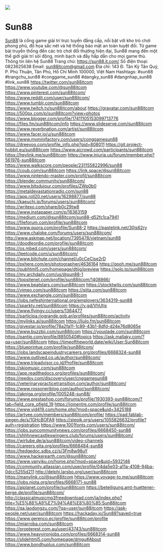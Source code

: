 ![](https://pad.fs.lmu.de/uploads/229c579e-42dc-4304-b48c-95dfc933db54.jpg)
# Sun88

<a href="https://sun88.it.com/">Sun88</a> là cổng game giải trí trực tuyến đẳng cấp, nổi bật với kho trò chơi phong phú, đồ họa sắc nét và hệ thống bảo mật an toàn tuyệt đối. Từ game bài truyền thống đến các trò chơi đổi thưởng hiện đại, Sun88 mang đến một thế giới giải trí sôi động, minh bạch và đầy hấp dẫn cho mọi game thủ.
Thông tin liên hệ Sun88
Trang chủ: <a href="https://sun88.it.com/">https://sun88.it.com/</a>
Số điện thoại: 0823625638
Email: sun88itcom@gmail.com
Địa chỉ: 143 Đ. Tân Kỳ Tân Quý, P. Phú Thuận, Tân Phú, Hồ Chí Minh 100000, Việt Nam
Hashtags: #sun88 #trangchu_sun88 #conggame_sun88 #dangky_sun88 #dangnhap_sun88 #link_sun88
<a href="https://twitter.com/sun88itcom">https://twitter.com/sun88itcom</a>
<a href="https://www.youtube.com/@sun88itcom">https://www.youtube.com/@sun88itcom</a>
<a href="https://www.pinterest.com/sun88itcom/">https://www.pinterest.com/sun88itcom/</a>
<a href="https://www.reddit.com/user/sun88itcom/">https://www.reddit.com/user/sun88itcom/</a>
<a href="https://www.tumblr.com/sun88itcom">https://www.tumblr.com/sun88itcom</a>
<a href="https://www.twitch.tv/sun88itcom/about">https://www.twitch.tv/sun88itcom/about</a>
<a href="https://gravatar.com/sun88itcom">https://gravatar.com/sun88itcom</a>
<a href="https://500px.com/p/sun88itcom?view=photos">https://500px.com/p/sun88itcom?view=photos</a>
<a href="https://www.blogger.com/profile/17411105153099713776">https://www.blogger.com/profile/17411105153099713776</a>
<a href="https://files.fm/sun88itcom/info">https://files.fm/sun88itcom/info</a>
<a href="https://www.slideserve.com/sun88itcom">https://www.slideserve.com/sun88itcom</a>
<a href="https://www.reverbnation.com/artist/sun88itcom">https://www.reverbnation.com/artist/sun88itcom</a>
<a href="https://www.facer.io/u/sun88itcom">https://www.facer.io/u/sun88itcom</a>
<a href="https://www.myminifactory.com/users/conggamesun88">https://www.myminifactory.com/users/conggamesun88</a>
<a href="https://dreevoo.com/profile_info.php?pid=808011">https://dreevoo.com/profile_info.php?pid=808011</a>
<a href="https://git.project-hobbit.eu/sun88itcom">https://git.project-hobbit.eu/sun88itcom</a>
<a href="https://www.aicrowd.com/participants/sun88itcom">https://www.aicrowd.com/participants/sun88itcom</a>
<a href="https://heylink.me/sun88itcom">https://heylink.me/sun88itcom</a>
<a href="https://www.iniuria.us/forum/member.php?561976-sun88itcom">https://www.iniuria.us/forum/member.php?561976-sun88itcom</a>
<a href="https://www.walkscore.com/people/231155822996/sun88">https://www.walkscore.com/people/231155822996/sun88</a>
<a href="https://coub.com/sun88itcom">https://coub.com/sun88itcom</a>
<a href="https://link.space/@sun88itcom">https://link.space/@sun88itcom</a>
<a href="https://www.nintendo-master.com/profil/sun88itcom">https://www.nintendo-master.com/profil/sun88itcom</a>
<a href="https://blender.community/sun88itcom/">https://blender.community/sun88itcom/</a>
<a href="https://www.bitsdujour.com/profiles/ZWp0b0">https://www.bitsdujour.com/profiles/ZWp0b0</a>
<a href="https://metaldevastationradio.com/sun88">https://metaldevastationradio.com/sun88</a>
<a href="https://app.roll20.net/users/16298877/sun88">https://app.roll20.net/users/16298877/sun88</a>
<a href="https://kaeuchi.jp/forums/users/sun88itcom/">https://kaeuchi.jp/forums/users/sun88itcom/</a>
<a href="https://writexo.com/share/b0c29tw8">https://writexo.com/share/b0c29tw8</a>
<a href="https://www.instapaper.com/p/16363159">https://www.instapaper.com/p/16363159</a>
<a href="https://medium.com/@sun88itcom/sun88-d52fc1ca7941">https://medium.com/@sun88itcom/sun88-d52fc1ca7941</a>
<a href="https://fileforum.com/profile/sun88itcom">https://fileforum.com/profile/sun88itcom</a>
<a href="https://www.quora.com/profile/Sun88-2">https://www.quora.com/profile/Sun88-2</a>
<a href="https://pastelink.net/30js62ry">https://pastelink.net/30js62ry</a>
<a href="https://www.chaloke.com/forums/users/sun88itcom/">https://www.chaloke.com/forums/users/sun88itcom/</a>
<a href="http://www.askmap.net/location/7395478/vietnam/sun88">http://www.askmap.net/location/7395478/vietnam/sun88</a>
<a href="https://doodleordie.com/profile/sun88itcom">https://doodleordie.com/profile/sun88itcom</a>
<a href="https://os.mbed.com/users/sun88itcom/">https://os.mbed.com/users/sun88itcom/</a>
<a href="https://leetcode.com/u/sun88itcom/">https://leetcode.com/u/sun88itcom/</a>
<a href="https://www.bitchute.com/channel/u0cCeCise2rD">https://www.bitchute.com/channel/u0cCeCise2rD</a>
<a href="https://pxhere.com/en/photographer/4636164">https://pxhere.com/en/photographer/4636164</a>
<a href="https://qooh.me/sun88itcom">https://qooh.me/sun88itcom</a>
<a href="https://pubhtml5.com/homepage/dtijg/preview">https://pubhtml5.com/homepage/dtijg/preview</a>
<a href="https://solo.to/sun88itcom">https://solo.to/sun88itcom</a>
<a href="https://my.archdaily.com/us/@sun88-1">https://my.archdaily.com/us/@sun88-1</a>
<a href="https://topsitenet.com/profile/sun88itcom/1408866/">https://topsitenet.com/profile/sun88itcom/1408866/</a>
<a href="https://www.beatstars.com/sun88itcom">https://www.beatstars.com/sun88itcom</a>
<a href="https://stocktwits.com/sun88itcom">https://stocktwits.com/sun88itcom</a>
<a href="https://vimeo.com/sun88itcom">https://vimeo.com/sun88itcom</a>
<a href="https://qiita.com/sun88itcom">https://qiita.com/sun88itcom</a>
<a href="https://www.exchangle.com/sun88itcom">https://www.exchangle.com/sun88itcom</a>
<a href="https://jobs.nefeshinternational.org/employers/3634319-sun88">https://jobs.nefeshinternational.org/employers/3634319-sun88</a>
<a href="https://sparktv.net/sun88itcom">https://sparktv.net/sun88itcom</a>
<a href="https://v.gd/VhUtjx">https://v.gd/VhUtjx</a>
<a href="https://www.flyingv.cc/users/1364477">https://www.flyingv.cc/users/1364477</a>
<a href="https://participa.riogrande.gob.ar/profiles/sun88itcom/activity">https://participa.riogrande.gob.ar/profiles/sun88itcom/activity</a>
<a href="https://mylinks.ai/sun88itcom">https://mylinks.ai/sun88itcom</a>
<a href="https://liulo.fm/sun88itcom">https://liulo.fm/sun88itcom</a>
<a href="https://givestar.io/profile/78a2fa11-1c89-43b1-8dfd-d24e76d8065e">https://givestar.io/profile/78a2fa11-1c89-43b1-8dfd-d24e76d8065e</a>
<a href="https://www.buzzbii.com/sun88itcom">https://www.buzzbii.com/sun88itcom</a>
<a href="https://youslade.com/sun88itcom">https://youslade.com/sun88itcom</a>
<a href="https://pantip.com/profile/8850540#topics">https://pantip.com/profile/8850540#topics</a>
<a href="https://ask.mallaky.com/?qa=user/sun88itcom">https://ask.mallaky.com/?qa=user/sun88itcom</a>
<a href="https://timeoftheworld.date/wiki/User:Sun88itcom">https://timeoftheworld.date/wiki/User:Sun88itcom</a>
<a href="https://blueprintue.com/profile/sun88itcom/">https://blueprintue.com/profile/sun88itcom/</a>
<a href="https://jobs.landscapeindustrycareers.org/profiles/6668324-sun88">https://jobs.landscapeindustrycareers.org/profiles/6668324-sun88</a>
<a href="https://www.outlived.co.uk/author/sun88itcom/">https://www.outlived.co.uk/author/sun88itcom/</a>
<a href="https://www.tripadvisor.co.id/Profile/sun88itcom">https://www.tripadvisor.co.id/Profile/sun88itcom</a>
<a href="https://skiomusic.com/sun88itcom">https://skiomusic.com/sun88itcom</a>
<a href="https://app.readthedocs.org/profiles/sun88itcom/">https://app.readthedocs.org/profiles/sun88itcom/</a>
<a href="https://reedsy.com/discovery/user/cnggamesun88">https://reedsy.com/discovery/user/cnggamesun88</a>
<a href="https://veterinarypracticetransition.com/author/sun88itcom/">https://veterinarypracticetransition.com/author/sun88itcom/</a>
<a href="https://www.rossoneriblog.com/author/sun88itcom/">https://www.rossoneriblog.com/author/sun88itcom/</a>
<a href="https://akniga.org/profile/1005248-sun88/">https://akniga.org/profile/1005248-sun88/</a>
<a href="https://www.prestashop.com/forums/profile/1930393-sun88itcom/?tab=field_core_pfield_19">https://www.prestashop.com/forums/profile/1930393-sun88itcom/?tab=field_core_pfield_19</a>
<a href="https://joinentre.com/profile/sun88itcom">https://joinentre.com/profile/sun88itcom</a>
<a href="https://www.vid419.com/home.php?mod=space&uid=3425188">https://www.vid419.com/home.php?mod=space&uid=3425188</a>
<a href="https://artvee.com/members/sun88itcom/profile/">https://artvee.com/members/sun88itcom/profile/</a>
<a href="https://pad.fablab-siegen.de/s/1GHcBOFA9">https://pad.fablab-siegen.de/s/1GHcBOFA9</a>
<a href="https://stepik.org/users/1055826632/profile?auth=registration">https://stepik.org/users/1055826632/profile?auth=registration</a>
<a href="https://www.1001fonts.com/users/sun88itcom/">https://www.1001fonts.com/users/sun88itcom/</a>
<a href="https://jobs.suncommunitynews.com/profiles/6668450-sun88">https://jobs.suncommunitynews.com/profiles/6668450-sun88</a>
<a href="https://shhhnewcastleswingers.club/forums/users/sun88itcom/">https://shhhnewcastleswingers.club/forums/users/sun88itcom/</a>
<a href="https://wirtube.de/a/sun88itcom/video-channels">https://wirtube.de/a/sun88itcom/video-channels</a>
<a href="https://careers.gita.org/profiles/6668484-sun88">https://careers.gita.org/profiles/6668484-sun88</a>
<a href="https://hedgedoc.sdbs.cz/s/3Fm8w98uY">https://hedgedoc.sdbs.cz/s/3Fm8w98uY</a>
<a href="https://www.hackerearth.com/@sun88itcom/">https://www.hackerearth.com/@sun88itcom/</a>
<a href="https://www.yanyiku.cn/home.php?mod=space&uid=5932146">https://www.yanyiku.cn/home.php?mod=space&uid=5932146</a>
<a href="https://community.atlassian.com/user/profile/04da5e03-a11a-4108-94ba-0dcc5255d211">https://community.atlassian.com/user/profile/04da5e03-a11a-4108-94ba-0dcc5255d211</a>
<a href="http://delphi.larsbo.org/user/sun88itcom">http://delphi.larsbo.org/user/sun88itcom</a>
<a href="https://manylink.co/@sun88itcom">https://manylink.co/@sun88itcom</a>
<a href="https://www.voyage-to.me/sun88itcom">https://www.voyage-to.me/sun88itcom</a>
<a href="https://jobs.njota.org/profiles/6668171-sun88">https://jobs.njota.org/profiles/6668171-sun88</a>
<a href="https://aiplanet.com/profile/sun88itcom">https://aiplanet.com/profile/sun88itcom</a>
<a href="https://beteiligung.amt-huettener-berge.de/profile/sun88itcom/">https://beteiligung.amt-huettener-berge.de/profile/sun88itcom/</a>
<a href="http://classicalmusicmp3freedownload.com/ja/index.php?title=%E5%88%A9%E7%94%A8%E8%80%85:Sun88itcom">http://classicalmusicmp3freedownload.com/ja/index.php?title=%E5%88%A9%E7%94%A8%E8%80%85:Sun88itcom</a>
<a href="https://qa.laodongzu.com/?qa=user/sun88itcom">https://qa.laodongzu.com/?qa=user/sun88itcom</a>
<a href="https://ask-people.net/user/sun88itcom">https://ask-people.net/user/sun88itcom</a>
<a href="https://hackaday.io/Sun88?saved=true">https://hackaday.io/Sun88?saved=true</a>
<a href="https://www.gerenco.ec/profile/sun88itcom/profile">https://www.gerenco.ec/profile/sun88itcom/profile</a>
<a href="https://miarroba.com/sun88itcom">https://miarroba.com/sun88itcom</a>
<a href="https://propterest.com.au/user/43743/sun88itcom">https://propterest.com.au/user/43743/sun88itcom</a>
<a href="https://www.heavyironjobs.com/profiles/6668314-sun88">https://www.heavyironjobs.com/profiles/6668314-sun88</a>
<a href="https://slidehtml5.com/homepage/dmgu#About">https://slidehtml5.com/homepage/dmgu#About</a>
<a href="https://www.bondhuplus.com/sun88itcom">https://www.bondhuplus.com/sun88itcom</a>
